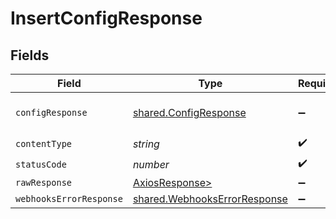 # InsertConfigResponse


## Fields

| Field                                                                        | Type                                                                         | Required                                                                     | Description                                                                  |
| ---------------------------------------------------------------------------- | ---------------------------------------------------------------------------- | ---------------------------------------------------------------------------- | ---------------------------------------------------------------------------- |
| `configResponse`                                                             | [shared.ConfigResponse](../../models/shared/configresponse.md)               | :heavy_minus_sign:                                                           | Config created successfully.                                                 |
| `contentType`                                                                | *string*                                                                     | :heavy_check_mark:                                                           | N/A                                                                          |
| `statusCode`                                                                 | *number*                                                                     | :heavy_check_mark:                                                           | N/A                                                                          |
| `rawResponse`                                                                | [AxiosResponse>](https://axios-http.com/docs/res_schema)                     | :heavy_minus_sign:                                                           | N/A                                                                          |
| `webhooksErrorResponse`                                                      | [shared.WebhooksErrorResponse](../../models/shared/webhookserrorresponse.md) | :heavy_minus_sign:                                                           | Error                                                                        |